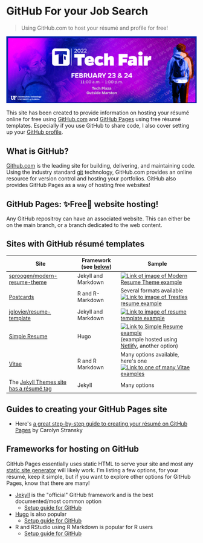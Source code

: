 # GitHub For your Job Search

 > Using GitHub.com to host your résumé and profile for free!

![UFIT 2022 Tech Fair header image](images/TechFair2022.png)

This site has been created to provide information on hosting your résumé online for free using [GitHub.com](https://github.com/) and [GitHub Pages](https://pages.github.com/) using free résumé templates. Especially if you use GitHub to share code, I also cover setting up your [GitHub profile](https://docs.github.com/en/account-and-profile/setting-up-and-managing-your-github-profile/customizing-your-profile/about-your-profile).

## What is GitHub?
[Github.com](https://github.com/) is the leading site for building, delivering, and maintaining code. Using the industry standard [git](https://git-scm.com/) technology, GitHub.com provides an online resource for version control and hosting your portfolios. GitHub also provides GitHub Pages as a way of hosting free websites! 

## GitHub Pages: ✨Free🌟 website hosting!

Any GitHub repositroy can have an associated website. This can either be on the main branch, or a branch dedicated to the web content.

## Sites with GitHub résumé templates

Site | Framework (see [below](#Frameworks-for-hosting-on-GitHub)) | Sample
-----|--------------|--------
[sproogen/modern-resume-theme](https://github.com/sproogen/modern-resume-theme) | Jekyll and Markdown | [![Link ot image of Modern Resume Theme example](https://github.com/sproogen/modern-resume-theme/raw/master/screenshot.png)](https://sproogen.github.io/modern-resume-theme/)
[Postcards](https://github.com/seankross/postcards) | R and R-Markdown | Several formats available <br>[![Link to image of Trestles resume example](https://github.com/seankross/postcards/raw/main/man/figures/trestles-preview.png)](https://seankross.com/postcards-templates/trestles/)
[jglovier/resume-template](https://github.com/jglovier/resume-template) | Jekyll and Markdown | [![Link to image of resume template example](https://github.com/jglovier/resume-template/raw/gh-pages/images/screenshot.png)](http://resume-template.joelglovier.com/)
[Simple Resume](https://themes.gohugo.io/themes/simple-resume/) | Hugo | [![Link to Simple Resume example](https://d33wubrfki0l68.cloudfront.net/3cc53bd01ca9a31241b4722c51ae7c796802b718/b32a9/themes/simple-resume/screenshot_hu845549e4047127913d9ef4f2c6784c78_110624_750x500_fill_catmullrom_top_3.png)](https://focused-varahamihira-bdb0c9.netlify.app/) (example hosted using [Netlify](https://www.netlify.com/), another option)
[Vitae](https://github.com/mitchelloharawild/vitae) | R and R Markdown | Many options available, here's one <br> [![Link to one of many Vitae examples](https://github.com/mitchelloharawild/vitae/raw/master/man/figures/preview-awesomecv.png)](https://pkg.mitchelloharawild.com/vitae/reference/awesomecv.html) 
The [Jekyll Themes site has a résumé tag](https://jekyllthemes.dev/tag/resume/) | Jekyll | Many options



## Guides to creating your GitHub Pages site

* Here's [a great step-by-step guide to creating your résumé on GitHub Pages](https://workwithcarolyn.com/blog/digital-cv-guide) by Carolyn Stransky


## Frameworks for hosting on GitHub

GitHub Pages essentially uses static HTML to serve your site and most any [static site generator](https://www.google.com/search?q=static+site+generator) will likely work. I'm listing a few options, for your résumé, keep it simple, but if you want to explore other options for GitHub Pages, know that there are many!
* [Jekyll](https://jekyllrb.com/) is the "official" GitHub framework and is the best documented/most common option
  * [Setup guide for GitHub](https://docs.github.com/en/pages/setting-up-a-github-pages-site-with-jekyll)
* [Hugo](https://gohugo.io/) is also popular
  * [Setup guide for GitHub](https://gohugo.io/hosting-and-deployment/hosting-on-github/)
* R and RStudio using R Markdown is popular for R users
  * [Setup guide for GitHub](https://resources.github.com/whitepapers/github-and-rstudio/)
